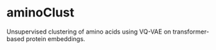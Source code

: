 # aminoClust
Unsupervised clustering of amino acids using VQ-VAE on transformer-based protein embeddings.
